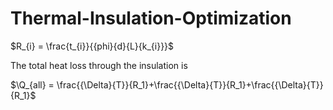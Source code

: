 # Thermal-Insulation-Optimization
$R_{i} = \frac{t_{i}}{{phi}{d}{L}{k_{i}}}$
 
The total heat loss through the insulation is 

$\Q_{all} = \frac{{\Delta}{T}}{R_1}+\frac{{\Delta}{T}}{R_1}+\frac{{\Delta}{T}}{R_1}$
